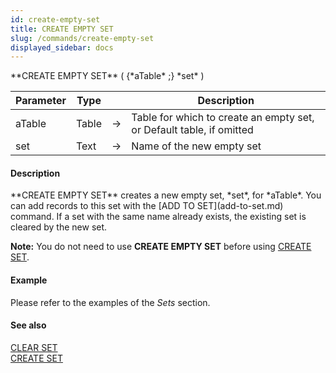 ```yaml
---
id: create-empty-set
title: CREATE EMPTY SET
slug: /commands/create-empty-set
displayed_sidebar: docs
---
```


<!--REF #_command_.CREATE EMPTY SET.Syntax-->**CREATE EMPTY SET** ( {*aTable* ;} *set* )<!-- END REF-->
<!--REF #_command_.CREATE EMPTY SET.Params-->
| Parameter | Type |  | Description |
| --- | --- | --- | --- |
| aTable | Table | &srarr; | Table for which to create an empty set, or Default table, if omitted |
| set | Text | &srarr; | Name of the new empty set |

<!-- END REF-->

#### Description 

<!--REF #_command_.CREATE EMPTY SET.Summary-->**CREATE EMPTY SET** creates a new empty set, *set*, for *aTable*.<!-- END REF--> You can add records to this set with the [ADD TO SET](add-to-set.md) command. If a set with the same name already exists, the existing set is cleared by the new set.

**Note:** You do not need to use **CREATE EMPTY SET** before using [CREATE SET](create-set.md).

#### Example 

Please refer to the examples of the *Sets* section.

#### See also 

[CLEAR SET](clear-set.md)  
[CREATE SET](create-set.md)  